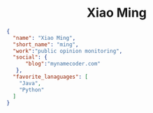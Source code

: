 <h1 align="center">Xiao Ming</h1>

```json
{
  "name": "Xiao Ming",
  "short_name": "ming",
  "work":"public opinion monitoring",
  "social": {
      "blog":"mynamecoder.com"
   },
  "favorite_lanaguages": [
    "Java",
    "Python"
  ]
}
````


